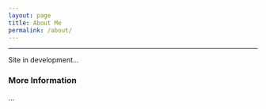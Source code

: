 ```yaml
---
layout: page
title: About Me
permalink: /about/
---
```

<hr>

Site in development...

### More Information
...